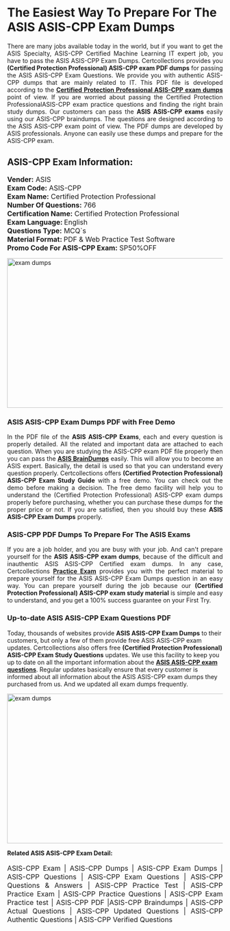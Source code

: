 <h1>The Easiest Way To Prepare For The ASIS ASIS-CPP Exam Dumps</h1> <p style="text-align:justify">There are many jobs available today in the world, but if you want to get the ASIS Specialty, ASIS-CPP Certified Machine Learning IT expert job, you have to pass the ASIS ASIS-CPP Exam Dumps. Certcollections provides you <strong>(Certified Protection Professional) ASIS-CPP exam PDF dumps</strong> for passing the ASIS ASIS-CPP Exam Questions. We provide you with authentic ASIS-CPP dumps that are mainly related to IT. This PDF file is developed according to the <a href="https://www.certsofficial.com/asis/asis-cpp-questions"><strong>Certified Protection Professional ASIS-CPP exam dumps</strong></a> point of view. If you are worried about passing the Certified Protection ProfessionalASIS-CPP exam practice questions and finding the right brain study dumps. Our customers can pass the <strong>ASIS ASIS-CPP exams </strong>easily using our ASIS-CPP braindumps. The questions are designed according to the ASIS ASIS-CPP exam point of view. The PDF dumps are developed by ASIS professionals. Anyone can easily use these dumps and prepare for the ASIS-CPP exam.</p> <h2><strong>ASIS-CPP Exam Information:</strong></h2> <p><span style="font-size:16px"><strong>Vender:</strong> ASIS<br /> <strong>Exam Code:</strong> ASIS-CPP<br /> <strong>Exam Name:</strong> Certified Protection Professional<br /> <strong>Number Of Questions:</strong> 766<br /> <strong>Certification Name:</strong> Certified Protection Professional<br /> <strong>Exam Language: </strong>English<br /> <strong>Questions Type:</strong> MCQ`s<br /> <strong>Material Format: </strong>PDF & Web Practice Test Software<br /> <strong>Promo Code For ASIS-CPP Exam:</strong> SP50%OFF</span></p> <p><a href="https://www.certsofficial.com/asis/asis-cpp-questions" rel="no-follow"><img alt="exam dumps" src="https://www.certcollections.com/uploads/content/certsofficial.jpg" style="height:350px; width:750px" /></a></p> <h3><strong>ASIS ASIS-CPP Exam Dumps PDF with Free Demo</strong></h3> <p style="text-align:justify">In the PDF file of the <strong>ASIS ASIS-CPP Exams</strong>, each and every question is properly detailed. All the related and important data are attached to each question. When you are studying the ASIS-CPP exam PDF file properly then you can pass the <a href="https://www.certsofficial.com/asis-dumps"><strong>ASIS BrainDumps</strong></a> easily. This will allow you to become an ASIS expert. Basically, the detail is used so that you can understand every question properly. Certcollections offers <strong>(Certified Protection Professional) ASIS-CPP Exam Study Guide</strong> with a free demo. You can check out the demo before making a decision. The free demo facility will help you to understand the (Certified Protection Professional) ASIS-CPP exam dumps properly before purchasing, whether you can purchase these dumps for the proper price or not. If you are satisfied, then you should buy these <strong>ASIS ASIS-CPP Exam Dumps</strong> properly.</p> <h3><strong>ASIS-CPP PDF Dumps To Prepare For The ASIS Exams</strong></h3> <p style="text-align:justify">If you are a job holder, and you are busy with your job. And can't prepare yourself for the <strong>ASIS ASIS-CPP exam dumps</strong>, because of the difficult and inauthentic ASIS ASIS-CPP Certified exam dumps. In any case, Certcollections <strong><a href="https://www.certsofficial.com/">Practice Exam</a></strong> provides you with the perfect material to prepare yourself for the ASIS ASIS-CPP Exam Dumps question in an easy way. You can prepare yourself during the job because our <strong>(Certified Protection Professional) ASIS-CPP exam study material</strong> is simple and easy to understand, and you get a 100% success guarantee on your First Try.</p> <h3><strong>Up-to-date ASIS ASIS-CPP Exam Questions PDF</strong></h3> <p>Today, thousands of websites provide <strong>ASIS ASIS-CPP Exam Dumps</strong> to their customers, but only a few of them provide free ASIS ASIS-CPP exam updates. Certcollections also offers free <strong>(Certified Protection Professional) ASIS-CPP Exam Study Questions</strong> updates. We use this facility to keep you up to date on all the important information about the <a href="https://www.certsofficial.com/asis/asis-cpp-questions"><strong>ASIS ASIS-CPP exam questions</strong></a>. Regular updates basically ensure that every customer is informed about all information about the ASIS ASIS-CPP exam dumps they purchased from us. And we updated all exam dumps frequently.</p> <p><a href="https://www.certsofficial.com/asis/asis-cpp-questions"><img alt="exam dumps " src="https://www.certcollections.com/uploads/content/certsofficial2.jpg" style="height:350px; width:750px" /></a></p> <p style="text-align:justify"><span style="font-size:14px"><strong>Related ASIS ASIS-CPP Exam Detail:</strong></span><br /> <br /> <span style="font-size:16px">ASIS-CPP Exam | ASIS-CPP Dumps | ASIS-CPP Exam Dumps | ASIS-CPP Questions | ASIS-CPP Exam Questions | ASIS-CPP Questions & Answers | ASIS-CPP Practice Test | ASIS-CPP Practice Exam | ASIS-CPP Practice Questions | ASIS-CPP Exam Practice test | ASIS-CPP PDF |ASIS-CPP Braindumps | ASIS-CPP Actual Questions | ASIS-CPP Updated Questions | ASIS-CPP Authentic Questions | ASIS-CPP Verified Questions</span></p>
